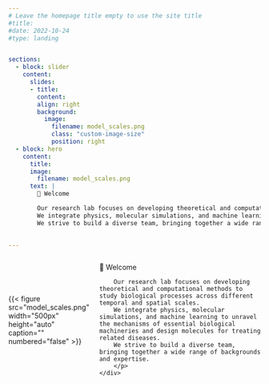 ```yaml
---
# Leave the homepage title empty to use the site title
#title:
#date: 2022-10-24
#type: landing


sections:
  - block: slider
    content:
      slides:
      - title: 
        content: 
        align: right
        background:
          image:
            filename: model_scales.png
            class: "custom-image-size" 
            position: right
  - block: hero
    content:
      title: 
      image:
        filename: model_scales.png
      text: |
        👋 Welcome

        Our research lab focuses on developing theoretical and computational methods to study biological processes across different temporal and spatial scales. 
        We integrate physics, molecular simulations, and machine learning to unravel the mechanisms of essential biological machineries and design molecules for treating related diseases. 
        We strive to build a diverse team, bringing together a wide range of backgrounds and expertise.
 

---
```


<div style="display: flex; align-items: center;">
    <div>
        {{< figure src="model_scales.png" width="500px" height="auto" caption="" numbered="false" >}}
    </div>
    <div style="margin-left: 20px;">
        <p>👋 Welcome

        Our research lab focuses on developing theoretical and computational methods to study biological processes across different temporal and spatial scales. 
        We integrate physics, molecular simulations, and machine learning to unravel the mechanisms of essential biological machineries and design molecules for treating related diseases. 
        We strive to build a diverse team, bringing together a wide range of backgrounds and expertise.
        </p>
    </div>
</div>

<div style="margin-bottom: 50px;"></div>
